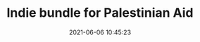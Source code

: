 ---
date: 2021-06-06 10:45:23
link:
  source: pocket
  source_url: https://getpocket.com
  text: Indie bundle for Palestinian Aid
  url: https://itch.io/b/902/indie-bundle-for-palestinian-aid
source: pocket
syndicated:
- type: pocket
  url: https://itch.io/b/902/indie-bundle-for-palestinian-aid
- type: mastodon
  url: https://mastodon.technology/users/roytang/statuses/106363414306441789
- type: twitter
  url: https://twitter.com/roytang/status/1401492830539763712/
title: Indie bundle for Palestinian Aid
---